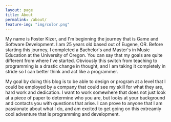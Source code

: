 ```yaml
---
layout: page
title: About
permalink: /about/
feature-img: "img/color.png"
---
```


My name is Foster Kizer, and I'm beginning the journey that is Game and Software Development. I am 25 years old based out of Eugene, OR. Before starting this journey, I completed a Bachelor's and Master's in Music Education at the University of Oregon. You can say that my goals are quite different from where I've started. Obviously this switch from teaching to programming is a drastic change in thought, and I am taking it completely in stride so I can better think and act like a programmer.

My goal by doing this blog is to be able to design or program at a level that I could be employed by a company that could see my skill for what they are, hard work and dedication. I want to work somewhere that does not just look at a piece of paper to determine who you are, but looks at your background and contacts you with questions that arise. I can prove to anyone that I am passionate about what I do, and am excited to get going on this extreamly cool adventure that is programming and development.